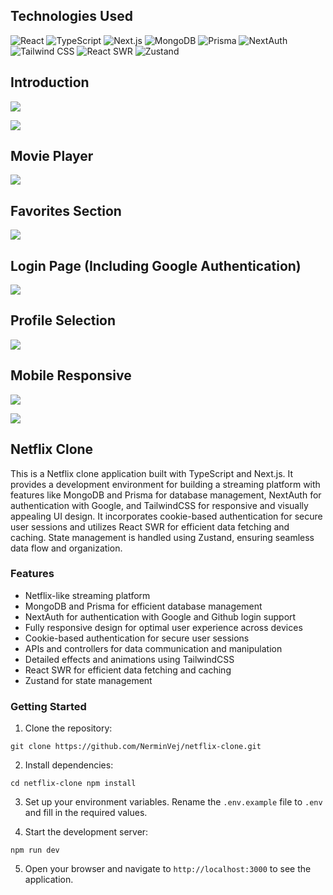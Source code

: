 
## Technologies Used

![React](https://img.shields.io/badge/-ReactJs-61DAFB?logo=react&logoColor=white&style=for-the-badge) ![TypeScript](https://img.shields.io/badge/-TypeScript-3178C6?logo=typescript&logoColor=white&style=for-the-badge) ![Next.js](https://img.shields.io/badge/-Next.js-000000?logo=nextdotjs&logoColor=white&style=for-the-badge) ![MongoDB](https://img.shields.io/badge/-MongoDB-47A248?logo=mongodb&logoColor=white&style=for-the-badge) ![Prisma](https://img.shields.io/badge/-Prisma-1B222D?logo=prisma&logoColor=white&style=for-the-badge) ![NextAuth](https://img.shields.io/badge/-NextAuth-000000?logo=nextdotjs&logoColor=white&style=for-the-badge) ![Tailwind CSS](https://img.shields.io/badge/-Tailwind%20CSS-38B2AC?logo=tailwind-css&logoColor=white&style=for-the-badge) ![React SWR](https://img.shields.io/badge/-React%20SWR-FF4154?logo=react&logoColor=white&style=for-the-badge) ![Zustand](https://img.shields.io/badge/-Zustand-FFD43B?logo=react&logoColor=white&style=for-the-badge)

 
## Introduction

![](Attachments/MainPage.png)

![](Attachments/MovieCard.png)

## Movie Player

![](Attachments/MoviePlayer.png)

## Favorites Section

![](Attachments/FavoritesSection.png)

## Login Page (Including Google Authentication)

![](Attachments/LogInPage.png)

## Profile Selection

![](Attachments/ProfileSelection.png)

## Mobile Responsive

![](Attachments/MobileView.png)

![](Attachments/MobileBrowseToggle.png)

## Netflix Clone

This is a Netflix clone application built with TypeScript and Next.js. It provides a development environment for building a streaming platform with features like MongoDB and Prisma for database management, NextAuth for authentication with Google, and TailwindCSS for responsive and visually appealing UI design. It incorporates cookie-based authentication for secure user sessions and utilizes React SWR for efficient data fetching and caching. State management is handled using Zustand, ensuring seamless data flow and organization.




### Features

- Netflix-like streaming platform
- MongoDB and Prisma for efficient database management
- NextAuth for authentication with Google and Github login support
- Fully responsive design for optimal user experience across devices
- Cookie-based authentication for secure user sessions
- APIs and controllers for data communication and manipulation
- Detailed effects and animations using TailwindCSS
- React SWR for efficient data fetching and caching
- Zustand for state management

### Getting Started

1. Clone the repository:

`git clone https://github.com/NerminVej/netflix-clone.git`

2. Install dependencies:

`cd netflix-clone npm install`

3. Set up your environment variables. Rename the `.env.example` file to `.env` and fill in the required values.
    
4. Start the development server:
    

`npm run dev`

5. Open your browser and navigate to `http://localhost:3000` to see the application.



